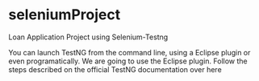 # seleniumProject
Loan Application Project using Selenium-Testng

You can launch TestNG from the command line, using a Eclipse plugin or even programatically. We are going to use the Eclipse plugin. Follow the steps described on the official TestNG documentation over here

